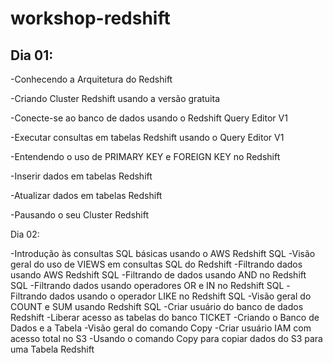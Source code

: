 # workshop-redshift


## Dia 01:
-Conhecendo a Arquitetura do Redshift

-Criando Cluster Redshift usando a versão gratuita

-Conecte-se ao banco de dados usando o Redshift Query Editor V1

-Executar consultas em tabelas Redshift usando o Query Editor V1

-Entendendo o uso de PRIMARY KEY e FOREIGN KEY no Redshift

-Inserir dados em tabelas Redshift

-Atualizar dados em tabelas Redshift

-Pausando o seu Cluster Redshift




Dia 02:

-Introdução às consultas SQL básicas usando o AWS Redshift SQL
-Visão geral do uso de VIEWS em consultas SQL do Redshift
-Filtrando dados usando AWS Redshift SQL
-Filtrando de dados usando AND no Redshift SQL
-Filtrando dados usando operadores OR e IN no Redshift SQL
-Filtrando dados usando o operador LIKE no Redshift SQL
-Visão geral do COUNT e SUM usando Redshift SQL
-Criar usuário do banco de dados Redshift
-Liberar acesso as tabelas do banco TICKET
-Criando o Banco de Dados e a Tabela
-Visão geral do comando Copy
-Criar usuário IAM com acesso total no S3
-Usando o comando Copy para copiar dados do S3 para uma Tabela Redshift













 
